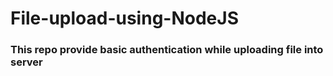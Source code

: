 # File-upload-using-NodeJS

### This repo provide basic authentication while uploading file into server

